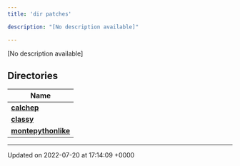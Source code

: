 ```yaml
---
title: 'dir patches'

description: "[No description available]"

---
```







[No description available]

## Directories

| Name           |
| -------------- |
| **[calchep](/documentation/code/files/dir_b7305fca945916d2d342fc0d562dce91/#dir-calchep)**  |
| **[classy](/documentation/code/files/dir_49d5ffcf647cc6aaeb6be07ceefc5de8/#dir-classy)**  |
| **[montepythonlike](/documentation/code/files/dir_043e552d5f99c22ce520252b6eef3c0d/#dir-montepythonlike)**  |






-------------------------------

Updated on 2022-07-20 at 17:14:09 +0000
